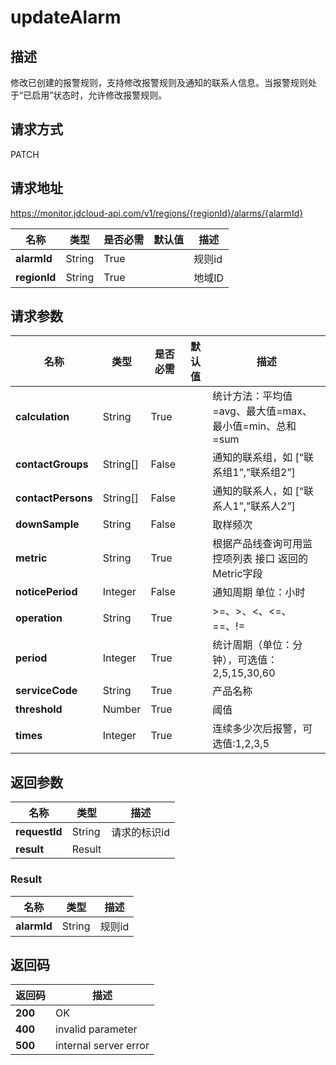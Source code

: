 # updateAlarm


## 描述
修改已创建的报警规则，支持修改报警规则及通知的联系人信息。当报警规则处于“已启用”状态时，允许修改报警规则。

## 请求方式
PATCH

## 请求地址
https://monitor.jdcloud-api.com/v1/regions/{regionId}/alarms/{alarmId}

|名称|类型|是否必需|默认值|描述|
|---|---|---|---|---|
|**alarmId**|String|True| |规则id|
|**regionId**|String|True| |地域ID|

## 请求参数
|名称|类型|是否必需|默认值|描述|
|---|---|---|---|---|
|**calculation**|String|True| |统计方法：平均值=avg、最大值=max、最小值=min、总和=sum|
|**contactGroups**|String[]|False| |通知的联系组，如 [“联系组1”,”联系组2”]|
|**contactPersons**|String[]|False| |通知的联系人，如 [“联系人1”,”联系人2”]|
|**downSample**|String|False| |取样频次|
|**metric**|String|True| |根据产品线查询可用监控项列表 接口 返回的Metric字段|
|**noticePeriod**|Integer|False| |通知周期 单位：小时|
|**operation**|String|True| |>=、>、<、<=、==、!=|
|**period**|Integer|True| |统计周期（单位：分钟），可选值：2,5,15,30,60|
|**serviceCode**|String|True| |产品名称|
|**threshold**|Number|True| |阈值|
|**times**|Integer|True| |连续多少次后报警，可选值:1,2,3,5|


## 返回参数
|名称|类型|描述|
|---|---|---|
|**requestId**|String|请求的标识id|
|**result**|Result| |

### Result
|名称|类型|描述|
|---|---|---|
|**alarmId**|String|规则id|

## 返回码
|返回码|描述|
|---|---|
|**200**|OK|
|**400**|invalid parameter|
|**500**|internal server error|

